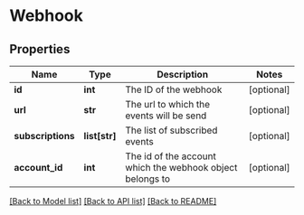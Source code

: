# Webhook

## Properties
Name | Type | Description | Notes
------------ | ------------- | ------------- | -------------
**id** | **int** | The ID of the webhook | [optional] 
**url** | **str** | The url to which the events will be send | [optional] 
**subscriptions** | **list[str]** | The list of subscribed events | [optional] 
**account_id** | **int** | The id of the account which the webhook object belongs to | [optional] 

[[Back to Model list]](../README.md#documentation-for-models) [[Back to API list]](../README.md#documentation-for-api-endpoints) [[Back to README]](../README.md)

